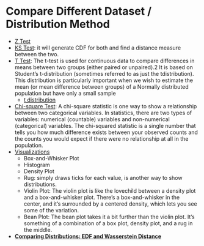 # Compare Different Dataset / Distribution Method

* [Z Test](http://homework.uoregon.edu/pub/class/es202/ztest.html)
* [KS Test](https://towardsdatascience.com/how-to-compare-two-distributions-in-practice-8c676904a285): it will generate CDF for both and find a distance measure between the two.
* [T Test](https://compgenomr.github.io/book/how-to-test-for-differences-between-samples.html): The t-test is used for continuous data to compare differences in means between two groups (either paired or unpaired).2 It is based on Student’s t-distribution (sometimes referred to as just the tdistribution). This distribution is particularly important when we wish to estimate the mean (or mean difference between groups) of a Normally distributed population but have only a small sample
  * [t distribution](https://www.scribbr.com/statistics/t-distribution/) 
* [Chi-square Test](https://www.statisticshowto.com/probability-and-statistics/chi-square/): A chi-square statistic is one way to show a relationship between two categorical variables. In statistics, there are two types of variables: numerical (countable) variables and non-numerical (categorical) variables. The chi-squared statistic is a single number that tells you how much difference exists between your observed counts and the counts you would expect if there were no relationship at all in the population.
* [Visualizations](https://flowingdata.com/2012/05/15/how-to-visualize-and-compare-distributions/)
  * Box-and-Whisker Plot
  * Histogram
  * Density Plot
  * Rug: simply draws ticks for each value, is another way to show distributions.
  * Violin Plot: The violin plot is like the lovechild between a density plot and a box-and-whisker plot. There’s a box-and-whisker in the center, and it’s surrounded by a centered density, which lets you see some of the variation.
  * Bean Plot: The bean plot takes it a bit further than the violin plot. It’s something of a combination of a box plot, density plot, and a rug in the middle. 
* **[Comparing Distributions: EDF and Wasserstein Distance](https://umfarooq0.medium.com/comparing-distributions-b7798b2e8e7e)**

